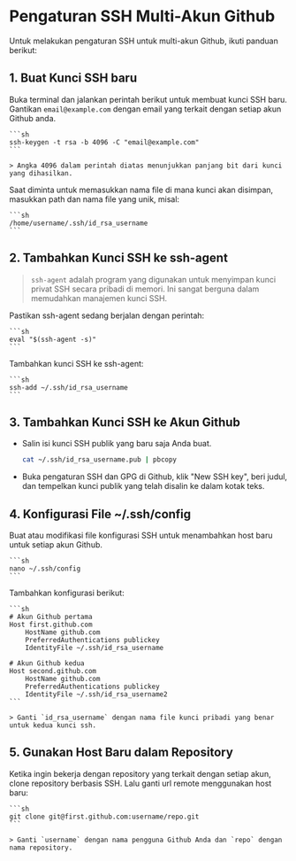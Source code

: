 # Pengaturan SSH Multi-Akun Github

Untuk melakukan pengaturan SSH untuk multi-akun Github, ikuti panduan berikut:

## 1. Buat Kunci SSH baru

Buka terminal dan jalankan perintah berikut untuk membuat kunci SSH baru. Gantikan `email@example.com` dengan email yang terkait dengan setiap akun Github anda.

    ```sh
    ssh-keygen -t rsa -b 4096 -C "email@example.com"
    ```

    > Angka 4096 dalam perintah diatas menunjukkan panjang bit dari kunci yang dihasilkan.

Saat diminta untuk memasukkan nama file di mana kunci akan disimpan, masukkan path dan nama file yang unik, misal:

    ```sh
    /home/username/.ssh/id_rsa_username
    ```

## 2. Tambahkan Kunci SSH ke ssh-agent

> `ssh-agent` adalah program yang digunakan untuk menyimpan kunci privat SSH secara pribadi di memori.  Ini sangat berguna dalam memudahkan manajemen kunci SSH.

Pastikan ssh-agent sedang berjalan dengan perintah:

    ```sh
    eval "$(ssh-agent -s)"
    ```

Tambahkan kunci SSH ke ssh-agent:

    ```sh
    ssh-add ~/.ssh/id_rsa_username
    ```

## 3. Tambahkan Kunci SSH ke Akun Github

- Salin isi kunci SSH publik yang baru saja Anda buat.

    ```sh
    cat ~/.ssh/id_rsa_username.pub | pbcopy
    ```

- Buka pengaturan SSH dan GPG di Github, klik "New SSH key", beri judul, dan tempelkan kunci publik yang telah disalin ke dalam kotak teks.

## 4. Konfigurasi File ~/.ssh/config

Buat atau modifikasi file konfigurasi SSH untuk menambahkan host baru untuk setiap akun Github.

    ```sh
    nano ~/.ssh/config
    ```

Tambahkan konfigurasi berikut:

    ```sh
    # Akun Github pertama
    Host first.github.com
        HostName github.com
        PreferredAuthentications publickey
        IdentityFile ~/.ssh/id_rsa_username

    # Akun Github kedua
    Host second.github.com
        HostName github.com
        PreferredAuthentications publickey
        IdentityFile ~/.ssh/id_rsa_username2
    ```

    > Ganti `id_rsa_username` dengan nama file kunci pribadi yang benar untuk kedua kunci ssh.


## 5. Gunakan Host Baru dalam Repository

Ketika ingin bekerja dengan repository yang terkait dengan setiap akun, clone repository berbasis SSH. Lalu ganti url remote menggunakan host baru:

    ```sh
    git clone git@first.github.com:username/repo.git
    ```

    > Ganti `username` dengan nama pengguna Github Anda dan `repo` dengan nama repository.